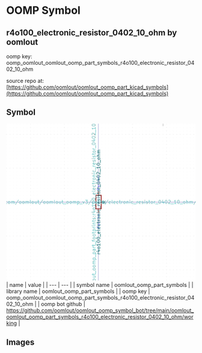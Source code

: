 # OOMP Symbol  
## r4o100_electronic_resistor_0402_10_ohm  by oomlout  
  
oomp key: oomp_oomlout_oomlout_oomp_part_symbols_r4o100_electronic_resistor_0402_10_ohm  
  
source repo at: [https://github.com/oomlout/oomlout_oomp_part_kicad_symbols](https://github.com/oomlout/oomlout_oomp_part_kicad_symbols)  
## Symbol  
  
[![working.png](working_600.png)](working.png)  
| name | value | 
| --- | --- | 
| symbol name | oomlout_oomp_part_symbols | 
| library name | oomlout_oomp_part_symbols | 
| oomp key | oomp_oomlout_oomlout_oomp_part_symbols_r4o100_electronic_resistor_0402_10_ohm | 
| oomp bot github | https://github.com/oomlout/oomlout_oomp_symbol_bot/tree/main/oomlout_oomlout_oomp_part_symbols_r4o100_electronic_resistor_0402_10_ohm/working | 
## Images  
